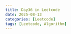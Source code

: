 ```yaml
---
title: Day36 in Leetcode
date: 2025-08-13
categories: [Leetcode]
tags: [Leetcode, Algorithm]
---
```


